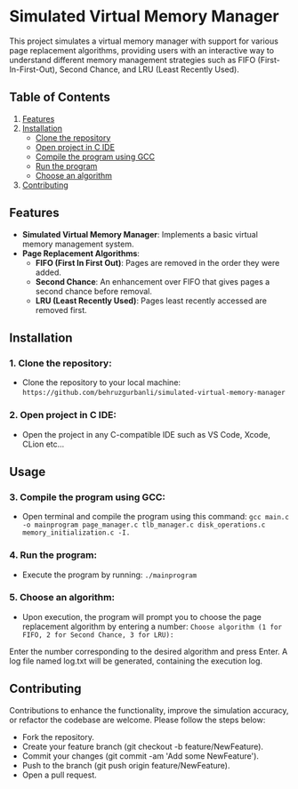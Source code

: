 # Simulated Virtual Memory Manager
This project simulates a virtual memory manager with support for various page replacement algorithms, providing users with an interactive way to understand different memory management strategies such as FIFO (First-In-First-Out), Second Chance, and LRU (Least Recently Used).

## Table of Contents
1. [Features](#features)
2. [Installation](#installation)
    - [Clone the repository](#1-clone-the-repository)
    - [Open project in C IDE](#2-open-project-in-c-ide)
    - [Compile the program using GCC](#3-compile-the-program-using-gcc)
    - [Run the program](#4-run-the-program)
    - [Choose an algorithm](#5-choose-an-algorithm)
3. [Contributing](#contributing)

## Features
- **Simulated Virtual Memory Manager**: Implements a basic virtual memory management system.
- **Page Replacement Algorithms**:
  - **FIFO (First In First Out)**: Pages are removed in the order they were added.
  - **Second Chance**: An enhancement over FIFO that gives pages a second chance before removal.
  - **LRU (Least Recently Used)**: Pages least recently accessed are removed first.
  
## Installation

### 1. Clone the repository:
  - Clone the repository to your local machine: `https://github.com/behruzgurbanli/simulated-virtual-memory-manager`

### 2. Open project in C IDE:
   - Open the project in any C-compatible IDE such as VS Code, Xcode, CLion etc...

## Usage

### 3. Compile the program using GCC: 
  - Open terminal and compile the program using this command: `gcc main.c -o mainprogram page_manager.c tlb_manager.c disk_operations.c memory_initialization.c -I.`

### 4. Run the program: 
  - Execute the program by running: `./mainprogram`
    
### 5. Choose an algorithm:
 - Upon execution, the program will prompt you to choose the page replacement algorithm by entering a number: `Choose algorithm (1 for FIFO, 2 for Second Chance, 3 for LRU):`

Enter the number corresponding to the desired algorithm and press Enter. A log file named log.txt will be generated, containing the execution log.

## Contributing
Contributions to enhance the functionality, improve the simulation accuracy, or refactor the codebase are welcome. Please follow the steps below:

- Fork the repository.
- Create your feature branch (git checkout -b feature/NewFeature).
- Commit your changes (git commit -am 'Add some NewFeature').
- Push to the branch (git push origin feature/NewFeature).
- Open a pull request.
